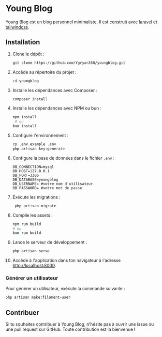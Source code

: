 # Young Blog

Young Blog est un blog personnel minimaliste. Il est construit avec [laravel](https://laravel.com) et [tailwindcss](https://tailwindcss.com).

## Installation

1. Clone le dépôt :
    ```bash
    git clone https://github.com/Ygryan360/youngblog.git
    ```
2. Accède au répertoire du projet :

    ```bash
    cd youngblog
    ```

3. Installe les dépendances avec Composer :

    ```bash
    composer install
    ```

4. Installe les dépendances avec NPM ou bun :

    ```bash
    npm install
     # ou
    bun install
    ```

5. Configure l'environnement :

    ```bash
    cp .env.example .env
    php artisan key:generate
    ```

6. Configure la base de données dans le fichier `.env` :

    ```env
    DB_CONNECTION=mysql
    DB_HOST=127.0.0.1
    DB_PORT=3306
    DB_DATABASE=youngblog
    DB_USERNAME= #votre nom d'utilisateur
    DB_PASSWORD= #votre mot de passe
    ```

7. Exécute les migrations :

    ```bash
     php artisan migrate
    ```

8. Compile les assets :

    ```bash
    npm run build
    # ou
    bun run build
    ```

9. Lance le serveur de développement :

    ```bash
    php artisan serve
    ```

10. Accède à l'application dans ton navigateur à l'adresse [http://localhost:8000](http://localhost:8000).

### Générer un utilisateur

Pour générer un utilisateur, exécute la commande suivante :

```bash
php artisan make:filament-user
```

## Contribuer

Si tu souhaites contribuer à Young Blog, n'hésite pas à ouvrir une issue ou une pull request sur GitHub. Toute contribution est la bienvenue !

